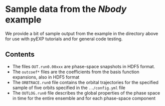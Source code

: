 # Sample data from the *Nbody* example

We provide a bit of sample output from the example in the directory above for
use with pyEXP tutorials and for general code testing.

## Contents

- The files `OUT.run0.00xxx` are phase-space snapshots in HDF5 format.
- The `outcoef*` files are the coefficients from the basis function
  expansions, also in HDF5 format
- The `ORBTRACE.run0` file contains the orbital trajectories for the specified
  sample of five orbits specified in the `../config.yml` file
- The `OUTLOG.run0` file describes the global properties of the phase space in
  time for the entire ensemble and for each phase-space component
  